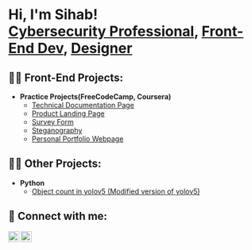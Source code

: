 <h1>Hi, I'm Sihab! <br/><a href="https://www.linkedin.com/in/sihabrahman/">Cybersecurity Professional</a>, <a href="https://github.com/sihabrahman">Front-End Dev</a>, <a href="https://www.behance.net/sihabrahman">Designer</a></h1>

<h2>👨‍💻 Front-End Projects:</h2>

- <b>Practice Projects(FreeCodeCamp, Coursera)</b>
  - [Technical Documentation Page](https://codepen.io/sihabrahman/full/OJOozBV)
  - [Product Landing Page](https://codepen.io/sihabrahman/full/RwxWNNG)
  - [Survey Form](https://codepen.io/sihabrahman/full/rNzZzWr)
  - [Steganography](https://codepen.io/sihabrahman/full/gOxvRLR)
  - [Personal Portfolio Webpage](https://codepen.io/sihabrahman/full/woNKve)
 
<h2>🧑‍💻 Other Projects:</h2>

- <b>Python</b>
  - [Object count in yolov5 (Modified version of yolov5)](https://github.com/sihabrahman/Object-count-in-yolov5)

<h2> 🤳 Connect with me:</h2>

[<img align="left" alt="JoshMadakor | LinkedIn" width="22px" src="https://cdn.jsdelivr.net/npm/simple-icons@v3/icons/linkedin.svg" />][linkedin]
[<img align="left" alt="JoshMadakor | Instagram" width="22px" src="https://cdn.jsdelivr.net/npm/simple-icons@v3/icons/instagram.svg" />][instagram]


[instagram]: https://www.instagram.com/sihab_was_here/
[linkedin]: https://www.linkedin.com/in/sihabrahman/

<!--
**sihabrahman/sihabrahman** is a ✨ _special_ ✨ repository because its `README.md` (this file) appears on your GitHub profile.

Here are some ideas to get you started:

- 🔭 I’m currently working on ...
- 🌱 I’m currently learning ...
- 👯 I’m looking to collaborate on ...
- 🤔 I’m looking for help with ...
- 💬 Ask me about ...
- 📫 How to reach me: ...
- 😄 Pronouns: ...
- ⚡ Fun fact: ...
-->
